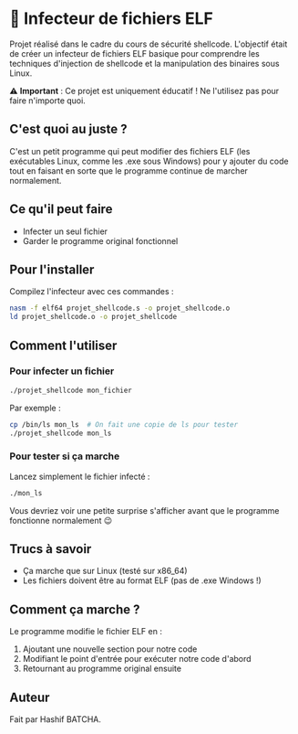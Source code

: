 # 🦠 Infecteur de fichiers ELF

Projet réalisé dans le cadre du cours de sécurité shellcode. L'objectif était de créer un infecteur de fichiers ELF basique pour comprendre les techniques d'injection de shellcode et la manipulation des binaires sous Linux.

⚠️ **Important** : Ce projet est uniquement éducatif ! Ne l'utilisez pas pour faire n'importe quoi.

## C'est quoi au juste ?

C'est un petit programme qui peut modifier des fichiers ELF (les exécutables Linux, comme les .exe sous Windows) pour y ajouter du code tout en faisant en sorte que le programme continue de marcher normalement. 

## Ce qu'il peut faire

- Infecter un seul fichier
- Garder le programme original fonctionnel

## Pour l'installer

Compilez l'infecteur avec ces commandes :
```bash
nasm -f elf64 projet_shellcode.s -o projet_shellcode.o
ld projet_shellcode.o -o projet_shellcode
```

## Comment l'utiliser

### Pour infecter un fichier
```bash
./projet_shellcode mon_fichier
```

Par exemple :
```bash
cp /bin/ls mon_ls  # On fait une copie de ls pour tester
./projet_shellcode mon_ls
```

### Pour tester si ça marche
Lancez simplement le fichier infecté :
```bash
./mon_ls
```
Vous devriez voir une petite surprise s'afficher avant que le programme fonctionne normalement 😉

## Trucs à savoir

- Ça marche que sur Linux (testé sur x86_64)
- Les fichiers doivent être au format ELF (pas de .exe Windows !)

## Comment ça marche ?

Le programme modifie le fichier ELF en :
1. Ajoutant une nouvelle section pour notre code
2. Modifiant le point d'entrée pour exécuter notre code d'abord
3. Retournant au programme original ensuite

## Auteur

Fait par Hashif BATCHA. 